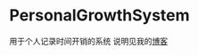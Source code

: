 # PersonalGrowthSystem
用于个人记录时间开销的系统
说明见我的[博客](https://www.kisence.com/p/d41c0f36-ac97-42a4-a9a9-1c993aba431c/)
